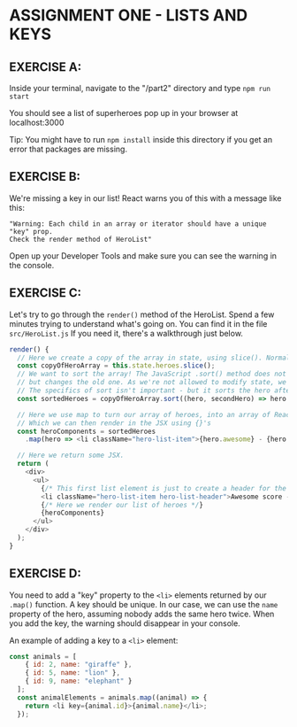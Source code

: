 # ASSIGNMENT ONE - LISTS AND KEYS

## EXERCISE A:
Inside your terminal, navigate to the "/part2" directory and type `npm run start`

You should see a list of superheroes pop up in your browser at localhost:3000

Tip: You might have to run `npm install` inside this directory if you get an error that packages are missing.

## EXERCISE B:
We're missing a key in our list!
React warns you of this with a message like this:
```
"Warning: Each child in an array or iterator should have a unique "key" prop.
Check the render method of HeroList"
```

Open up your Developer Tools and make sure you can see the warning in the console.

## EXERCISE C:
Let's try to go through the `render()` method of the HeroList. Spend a few minutes trying to understand what's
going on.
You can find it in the file `src/HeroList.js`
If you need it, there's a walkthrough just below.

```js
render() {
  // Here we create a copy of the array in state, using slice(). Normally this is not needed but..
  const copyOfHeroArray = this.state.heroes.slice();
  // We want to sort the array! The JavaScript .sort() method does not return a new array
  // but changes the old one. As we're not allowed to modify state, we need the copy for above.
  // The specifics of sort isn't important - but it sorts the hero after their awesome score.
  const sortedHeroes = copyOfHeroArray.sort((hero, secondHero) => hero.awesome - secondHero.awesome);

  // Here we use map to turn our array of heroes, into an array of React Components!
  // Which we can then render in the JSX using {}'s
  const heroComponents = sortedHeroes
    .map(hero => <li className="hero-list-item">{hero.awesome} - {hero.name}</li>);

  // Here we return some JSX.
  return (
	<div>
	  <ul>
		{/* This first list element is just to create a header for the list */}
		<li className="hero-list-item hero-list-header">Awesome score - Hero name</li>
		{/* Here we render our list of heroes */}
		{heroComponents}
	  </ul>
	</div>
  );
}
```

## EXERCISE D:
  You need to add a "key" property to the `<li>` elements returned by our `.map()` function.
  A key should be unique.
  In our case, we can use the `name` property of the hero, assuming nobody adds the same hero twice.
  When you add the key, the warning should disappear in your console.

  An example of adding a key to a `<li>` element:

```js
const animals = [
    { id: 2, name: "giraffe" },
    { id: 5, name: "lion" },
    { id: 9, name: "elephant" }
  ];
  const animalElements = animals.map((animal) => {
    return <li key={animal.id}>{animal.name}</li>;
  });
```
